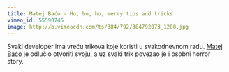 ```yaml
---
title: Matej Baćo - Ho, ho, ho, merry tips and tricks
vimeo_id: 55590745
image: http://b.vimeocdn.com/ts/384/792/384792073_1280.jpg
---
```


Svaki developer ima vreću trikova koje koristi u svakodnevnom radu. [Matej
Baćo](http://twitter.com/matejbaco) je odlučio otvoriti svoju, a uz svaki trik
povezao je i osobni horror story.
